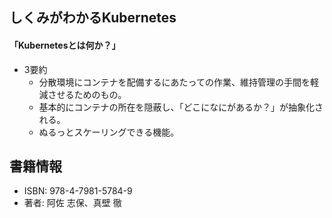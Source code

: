 ## しくみがわかるKubernetes  

#### 「Kubernetesとは何か？」  

+ 3要約  
  - 分散環境にコンテナを配備するにあたっての作業、維持管理の手間を軽減させるためのもの。  
  - 基本的にコンテナの所在を隠蔽し、「どこになにがあるか？」が抽象化される。  
  - ぬるっとスケーリングできる機能。


## 書籍情報  

+ ISBN: 978-4-7981-5784-9  
+ 著者: 阿佐 志保、真壁 徹  

